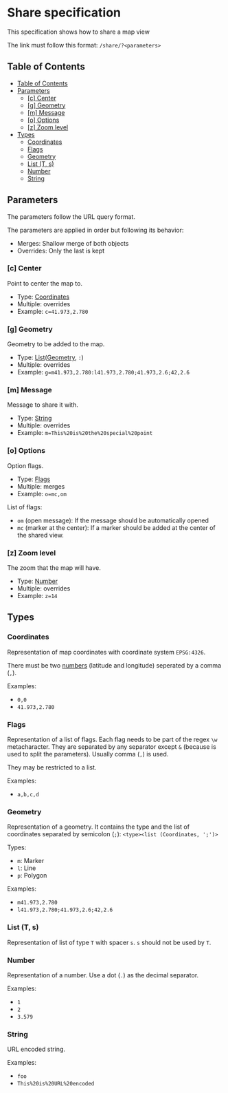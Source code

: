 # Share specification
This specification shows how to share a map view

The link must follow this format:
`/share/?<parameters>`




## Table of Contents
  <!--
  TOC generated with gh-md-toc (https://github.com/ekalinin/github-markdown-toc)
  `cat docs/share.md | ~/gh-md-toc -`
  -->
  * [Table of Contents](#table-of-contents)
  * [Parameters](#parameters)
     * [[c] Center](#c-center)
     * [[g] Geometry](#g-geometry)
     * [[m] Message](#m-message)
     * [[o] Options](#o-options)
     * [[z] Zoom level](#z-zoom-level)
  * [Types](#types)
     * [Coordinates](#coordinates)
     * [Flags](#flags)
     * [Geometry](#geometry)
     * [List (T, s)](#list-t-s)
     * [Number](#number)
     * [String](#string)



## Parameters
The parameters follow the URL query format.

The parameters are applied in order but following its behavior:
  - Merges: Shallow merge of both objects
  - Overrides: Only the last is kept

### [c] Center
Point to center the map to.

  - Type: [Coordinates](#coordinates)
  - Multiple: overrides
  - Example: `c=41.973,2.780`

### [g] Geometry
Geometry to be added to the map.

  - Type: [List](#list)([Geometry](#geometry), `:`)
  - Multiple: overrides
  - Example: `g=m41.973,2.780:l41.973,2.780;41.973,2.6;42,2.6`

### [m] Message
Message to share it with.

  - Type: [String](#string)
  - Multiple: overrides
  - Example: `m=This%20is%20the%20special%20point`

### [o] Options
Option flags.

  - Type: [Flags](#flags)
  - Multiple: merges
  - Example: `o=mc,om`

List of flags:
  - `om` (open message): If the message should be automatically opened
  - `mc` (marker at the center): If a marker should be added at the center of the shared view.

### [z] Zoom level
The zoom that the map will have.

  - Type: [Number](#number)
  - Multiple: overrides
  - Example: `z=14`



## Types
### Coordinates
Representation of map coordinates with coordinate system `EPSG:4326`.

There must be two [numbers](#number) (latitude and longitude) seperated by a comma (`,`).

Examples:
  - `0,0`
  - `41.973,2.780`

### Flags
Representation of a list of flags. Each flag needs to be part of the regex `\w` metacharacter. They are separated by any separator except `&` (because is used to split the parameters). Usually comma (`,`) is used.

They may be restricted to a list.

Examples:
 - `a,b,c,d`

### Geometry
Representation of a geometry. It contains the type and the list of coordinates separated by semicolon (`;`): `<type><list (Coordinates, ';')>`

Types:
 - `m`: Marker
 - `l`: Line
 - `p`: Polygon

Examples:
 - `m41.973,2.780`
 - `l41.973,2.780;41.973,2.6;42,2.6`

### List (T, s)
Representation of list of type `T` with spacer `s`. `s` should not be used by `T`.

### Number
Representation of a number. Use a dot (`.`) as the decimal separator.

Examples:
  - `1`
  - `2`
  - `3.579`

### String
URL encoded string.

Examples:
 - `foo`
 - `This%20is%20URL%20encoded`
